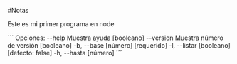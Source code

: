 #Notas

Este es mi primer programa en node

´´´
Opciones:
      --help     Muestra ayuda                                        [booleano]
      --version  Muestra número de versión                            [booleano]
  -b, --base                                                [número] [requerido]
  -l, --listar                                       [booleano] [defecto: false]
  -h, --hasta                                                           [número]
´´´